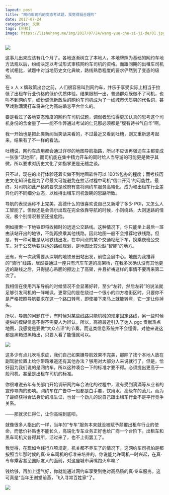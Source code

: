 ```yaml
---
layout: post
title: "网约车司机的变态考试题，我觉得挺合理的"
date: 2017-07-24
categories: 文章
tags: [科技]
image: https://lishuhang.me/img/2017/07/24/wang-yue-che-si-ji-de/01.jpg
---
```


![](http://mmbiz.qpic.cn/mmbiz_jpg/AdRKyBVLoHLRPgrc3fszzebDic6ZOz0FK7vRdibGSVzzkPQNibfjchibnSicIfQOyTkTIlY9eJE4QoqvDZEfh70Q6gQ/0?wx_fmt=jpeg)

这事儿出来应该有几个月了。各地逐渐树立了本地人，本地牌照为基础的网约车地方法规以后，纷纷决定以考试形式审核网约车司机的资格。而跟同期的出租车司机考试相比，试题中对当地历史文化典故，路线熟悉程度的要求俨然到了变态的级别。

在 x 人 x 牌政策出台之前，人们很容易叫到网约车，并乐于享受实际上相当于拉低了出租车行业价格的低价优质体验。结果限制一出，普通群众既做不了司机，也叫不到网约车，纷纷调侃新政后的网约车司机成为了一线城市优质男的代名词，甚至戏称滴滴打车将进化为高端婚恋平台什么的。

要是看过了各地变态难度的网约车司机试题，调侃者恐怕得更加认真的思考这个司机身份的含金量了——能不作弊通过考试的仁兄那必须都是“腹有诗书气自华”啊。

我一开始也是把此类新闻当笑话来看的，不过最近又看到吐槽，则又重新思考起来，结果有了不一样的看法。

吐槽说，网约车应用都会通过详尽的地图导航指路，所以不应该再强迫车主都变成一张张“活地图”。而司机能在集中精力开车的同时给人当导游的可能更是微乎其微，所以要求对历史文化了如指掌更是无稽之谈。

只不过，现在的出行体验还着实做不到地图软件可以 100%包办的程度；而考核历史文化知识也是为了尽最大可能避免在拉活过程中司机“信口开河”的可能性。最终，对司机如此严格的要求是政府有意将网约车服务高端化，成为和出租车行业差异化的不同细分业态，以维持出租车司机饭碗的思路所致。

导航的表现远称不上完美。高德什么的很喜欢说自己又新增了多少 POI，又怎么人工智能了。但你还是会偶尔出现在完全依靠导航的时候，小则绕路，大则迷路的情况，极个别情况甚至还挺危险。

例如搜索一下地铁即将收摊时的远途公交路线。这种情况下，你只能坐上最后一班由该站开出的地铁，不能再换乘其他线路。因此地图一般不会推荐地铁线路。但是，有一种可能是从地铁线出发，在中间点的某个交通枢纽下车，换乘夜班公交车。对于公交地铁联运的路线规划，是地图比较欠缺“智能”的地方。

还有，有一次我需要从深圳的地铁景田站出发，前往会展中心。地图为我推荐的“骑行”线路，居然要通过一座只有汽车车道的高架桥，在我多次确认没有其他更近的路线之后，只得提心吊胆的擦边上了高架，并且祈祷这样的事情不要再来第二次了。

我相信在使用汽车导航的时候情况不会显著好转，至少“左转，然后左转”的说法就足够引发司机的一阵嘲讽。更常见的是在绕过一个很小的四方格街区时，只要你不是严格按照导航要求在这一个路口转弯，即使接下来马上就能转弯，它一定让你掉头。

所以，导航的问题在于，有时候对某些线路只能机械的规定固定路线，另一些时候提供的模糊信息不得不需要人为辨认。所以，高德最近引入了达人 pgc 贡献热点地图，我感觉是要做“大众点评”的节奏。而这类信息系统并不会懂得，对他来说这都是黑箱进黑箱出，只要人看了能懂就可以。

![](https://lishuhang.me/img/2017/07/24/wang-yue-che-si-ji-de/01.jpg)

这多少有点儿吹毛求疵，我们自己如果嫌导航效果不完美，那除了找个本地人放在副驾驶位置上给你带路难道还有其他办法？够用对大部分人来说就行了。但是，恰好因为我们说的是网约车，所以这种凑合一下的标准才要不得。必须提出更高于一般司机，甚至是出租车司机的标准。

你很难说去年有关部门开始调研网约车合法化的过程中，没有受到滴滴等从业者的宣传导向的影响。网约车在广告中一般都是白手套，饮用水，高级车的范儿，而为了最终获得合法身份的准生证，也曾一个劲儿的说自己跟出租车行业不是平行竞争关系。

——那就求仁得仁，让你高端到底呗。

就像很多人指出的一样，当年的“专车”服务本来就没被赋予颠覆出租车行业的使命，而低价补贴也不能长久，高端化专车业务正好也给厂商一个台阶下。出租车和黑车司机又各得其所，活过来了，也不上街罢工了。

我觉得，在现如今践行八项规定，机关都不养车了的情况下，这网约车司机怕是都按照当年那时候的真·专车司机的标准来培养的。你说能允许司机一时兴起，在真·专车乘客甚至国际友人的面前，对这座城市满嘴跑火车嘛？

钱给够，再加上运气好，你就能通过网约车享受到绝对高品质的真·专车服务。这可真是“当年王谢堂前燕，飞入寻常百姓家”了。

![](https://lishuhang.me/img/2017/07/24/wang-yue-che-si-ji-de/02.jpg)